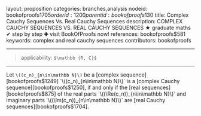 layout: proposition
categories: branches,analysis
nodeid: bookofproofs$1705
orderid: 1200
parentid: bookofproofs$130
title: Complex Cauchy Sequences Vs. Real Cauchy Sequences
description: COMPLEX CAUCHY SEQUENCES VS. REAL CAUCHY SEQUENCES ★ graduate maths ✔ step by step ✚ visit BookOfProofs now!
references: bookofproofs$581
keywords: complex and real cauchy sequences
contributors: bookofproofs

---
> applicability: `$\mathbb {R, C}$`

---

Let `\((c_n)_{n\in\mathbb N}\)` be a [complex sequence][bookofproofs$1249] `\((c_n)_{n\in\mathbb N}\)` is a [complex Cauchy sequence][bookofproofs$1250], if and only if the [real sequences][bookofproofs$875] of the real parts `\((\Re(c_n))_{n\in\mathbb N}\)` and imaginary parts `\((\Im(c_n))_{n\in\mathbb N}\)` are [real Cauchy sequences][bookofproofs$1704].